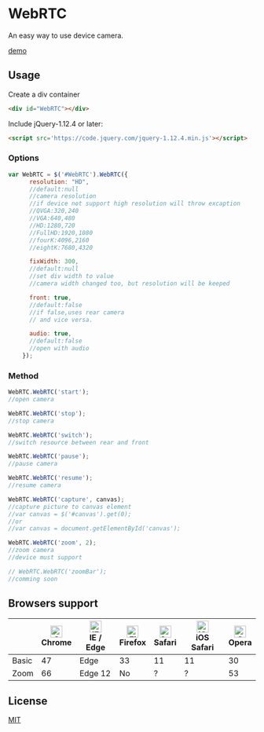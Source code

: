 # WebRTC
An easy way to use device camera.

[demo](https://ziard.github.io/WebRTC/index.html)

## Usage
Create a div container
```html
<div id="WebRTC"></div>
```

Include jQuery-1.12.4 or later:
```html
<script src='https://code.jquery.com/jquery-1.12.4.min.js'></script>
```

### Options
```javascript
var WebRTC = $('#WebRTC').WebRTC({
      resolution: "HD",
      //default:null
      //camera resolution
      //if device not support high resolution will throw excaption
      //QVGA:320,240
      //VGA:640,480
      //HD:1280,720
      //FullHD:1920,1080
      //fourK:4096,2160
      //eightK:7680,4320

      fixWidth: 300,
      //default:null
      //set div width to value
      //camera width changed too, but resolution will be keeped

      front: true,
      //default:false
      //if false,uses rear camera
      // and vice versa. 

      audio: true,
      //default:false
      //open with audio
    });
```

### Method
```javascript
WebRTC.WebRTC('start');
//open camera

WebRTC.WebRTC('stop');
//stop camera

WebRTC.WebRTC('switch');
//switch resource between rear and front

WebRTC.WebRTC('pause');
//pause camera

WebRTC.WebRTC('resume');
//resume camera

WebRTC.WebRTC('capture', canvas);
//capture picture to canvas element
//var canvas = $('#canvas').get(0);
//or
//var canvas = document.getElementById('canvas');

WebRTC.WebRTC('zoom', 2);
//zoom camera
//device must support

// WebRTC.WebRTC('zoomBar');
//comming soon

```
## Browsers support

|| <img src="https://raw.githubusercontent.com/alrra/browser-logos/master/src/chrome/chrome_48x48.png" alt="Chrome" width="24px" height="24px" /></br>Chrome | <img src="https://raw.githubusercontent.com/alrra/browser-logos/master/src/edge/edge_48x48.png" alt="IE / Edge" width="24px" height="24px" /></br>IE / Edge | <img src="https://raw.githubusercontent.com/alrra/browser-logos/master/src/firefox/firefox_48x48.png" alt="Firefox" width="24px" height="24px" /></br>Firefox | <img src="https://raw.githubusercontent.com/alrra/browser-logos/master/src/safari/safari_48x48.png" alt="Safari" width="24px" height="24px" /></br>Safari | <img src="https://raw.githubusercontent.com/alrra/browser-logos/master/src/safari-ios/safari-ios_48x48.png" alt="iOS Safari" width="24px" height="24px" /></br>iOS Safari | <img src="https://raw.githubusercontent.com/alrra/browser-logos/master/src/opera/opera_48x48.png" alt="Opera" width="24px" height="24px" /></br>Opera |
| --------- | --------- | --------- | --------- | --------- | --------- | --------- |
| Basic| 47| Edge| 33| 11| 11| 30
| Zoom| 66| Edge 12| No| ?| ?| 53

## License
[MIT](https://choosealicense.com/licenses/mit/)
